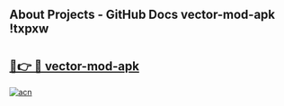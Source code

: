 ## About Projects - GitHub Docs vector-mod-apk !txpxw

# <h2><a href="https://andorid.site?title=vector-mod-apk&ref=13PRO">🔗👉 🔴 vector-mod-apk</a></h2>

[![acn](https://github.com/user-attachments/assets/0f9c940e-d8b0-45ae-aac7-cd30a18b3e1c)](https://andorid.site?title=vector-mod-apk&ref=13PRO)

